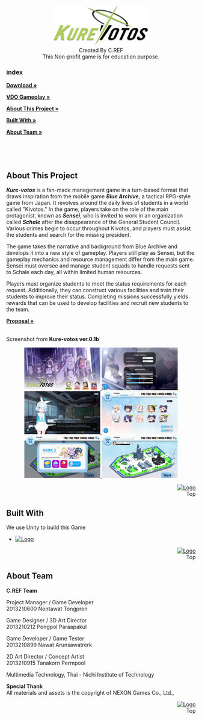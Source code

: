 <a name="readme-top"></a>

<div align="center">
  <a href="https://github.com/n-prxn/MTE-455-Group-2-C.REF">
    <img src="/Assets/UI/Kurevotos_logo_2.png" alt="Logo" width="50%" height="auto">
  </a>
</div>

<div align="center">
Created By C.REF<br>
This Non-profit game is for education purpose.
</div>

### index
<a href="/../../releases/latest/"><strong>Download »</strong> </a>

<a href=""><strong>VDO Gameplay »</strong> </a>

<a href="#About" ><strong>About This Project »</strong> </a>

<a href="#Built" ><strong>Built With »</strong> </a>

<a href="#Team" ><strong>About Team »</strong> </a>

<br><br><br>

<a name="About"></a>
## About This Project
<strong>*Kure-votos*</strong> is a fan-made management game in a turn-based format that draws inspiration from the mobile game <strong>*Blue Archive*</strong>, a tactical RPG-style game from Japan. It revolves around the daily lives of students in a world called "Kivotos." In the game, players take on the role of the main protagonist, known as <strong>*Sensei*</strong>, who is invited to work in an organization called <b>*Schale*</b> after the disappearance of the General Student Council. Various crimes begin to occur throughout Kivotos, and players must assist the students and search for the missing president.

The game takes the narrative and background from Blue Archive and develops it into a new style of gameplay. Players still play as Sensei, but the gameplay mechanics and resource management differ from the main game. Sensei must oversee and manage student squads to handle requests sent to Schale each day, all within limited human resources.

Players must organize students to meet the status requirements for each request. Additionally, they can construct various facilities and train their students to improve their status. Completing missions successfully yields rewards that can be used to develop facilities and recruit new students to the team.

<a href="https://docs.google.com/document/d/1NcLMLMp0S3COwZozvb5gWbCGRApIb6obFMbMnfvBInc/edit?usp=sharing" ><strong>Proposal »</strong> </a>


<br><be>
Screenshot from <b>Kure-votos ver.0.1b</b>
<div align="center">
  <a href="/screenshot/1.jpg">
    <img src="/screenshot/1.jpg" alt="Logo" width="40%" height="auto">
   </a>
    <a href="/screenshot/2.jpg">
    <img src="/screenshot/2.jpg" alt="Logo" width="40%" height="auto">
   </a>
    <a href="/screenshot/3.jpg">
    <img src="/screenshot/3.jpg" alt="Logo" width="40%" height="auto">
   </a>
    <a href="/screenshot/4.jpg">
    <img src="/screenshot/4.jpg" alt="Logo" width="40%" height="auto">
   </a>
    <a href="/screenshot/5.jpg">
    <img src="/screenshot/5.jpg" alt="Logo" width="40%" height="auto">
   </a>
    <a href="/screenshot/6.jpg">
    <img src="/screenshot/6.jpg" alt="Logo" width="40%" height="auto">
   </a>

  </a>
</div>

<p align="right">
  <a href="#readme-top"><img src="https://static.thenounproject.com/png/691751-200.png" alt="Logo" width="auto" height="30"></a>
  <br>
  Top
</p>


<a name="Built"></a>
## Built With

We use Unity to build this Game

* <a href="https://unity.com/">
   <img src="https://upload.wikimedia.org/wikipedia/commons/thumb/8/8a/Official_unity_logo.png/640px-Official_unity_logo.png" alt="Logo" width="10%" height="auto">
  </a>


<p align="right">
  <a href="#readme-top"><img src="https://static.thenounproject.com/png/691751-200.png" alt="Logo" width="auto" height="30"></a>
  <br>
  Top
</p>

<a name="Team"></a>
## About Team

<strong>C.REF Team</strong>

Project Manager / Game Developer<br>
    2013210600   Nontawat Tongpron

Game Designer / 3D Art Director<br>
<t>2013210212   Pongpol Paraapakul
 
Game Developer / Game Tester<br>
    2013210899   Nawat Arunsawatrerk

2D Art Director / Concept Artist<br>
    2013210915   Tanakorn Permpool

Multimedia Technology, Thai - Nichi Institute of Technology<br>

<strong>Special Thank</strong><br>
All materials and assets is the copyright of NEXON Games Co., Ltd.,


<p align="right">
  <a href="#readme-top"><img src="https://static.thenounproject.com/png/691751-200.png" alt="Logo" width="auto" height="30"></a>
  <br>
  Top
</p>

[React.js]: https://img.shields.io/badge/React-20232A?style=for-the-badge&logo=react&logoColor=61DAFB
[React-url]: https://reactjs.org/
